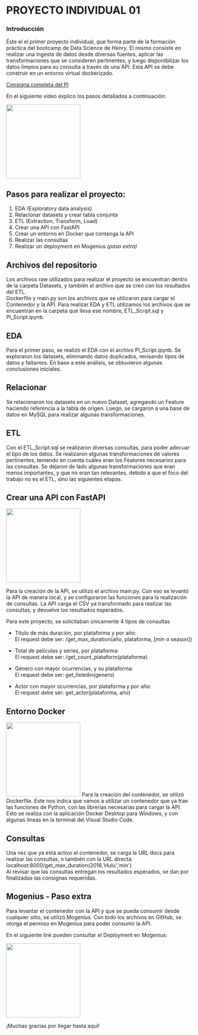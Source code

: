 # __PROYECTO INDIVIDUAL 01__

### Introducción

Éste el el primer proyecto individual, que forma parte de la formación práctica del bootcamp de Data Science de Henry. El mismo consiste en realizar una ingesta de datos desde diversas fuentes, aplicar las transformaciones que se consideren pertinentes, y luego disponibilizar los datos limpios para su consulta a través de una API. Esta API se debe construir en un entorno virtual dockerizado.

[Consigna completa del PI](https://github.com/HX-FAshur/PI01_DATA05)

En el siguiente video explico los pasos detallados a continuación:

[<img src="https://user-images.githubusercontent.com/110403753/206619791-f63f171b-6736-4415-843e-f50f1e8de46f.png" width="200px">](https://youtu.be/ThbD2etUDbg)

## Pasos para realizar el proyecto:
1. EDA (Exploratory data analysis)
2. Relacionar datasets y crear tabla conjunta
3. ETL (Extraction, Transform, Load)
4. Crear una API con FastAPI
5. Crear un entorno en Docker que contenga la API
6. Realizar las consultas
7. Realizar un deployment en Mogenius _(paso extra)_

## Archivos del repositorio
Los archivos raw utilizados para realizar el proyecto se encuentran dentro de la carpeta Datasets, y también el archivo que se creó con los resultados del ETL.  
Dockerfile y main.py son los archivos que se utilizaron para cargar el Contenedor y la API.
Para realizar EDA y ETL utilizamos los archivos que se encuentran en la carpeta que lleva ese nombre, ETL_Script.sql y PI_Script.ipynb.

## EDA
Para el primer paso, se realizó el EDA con el archivo PI_Script.ipynb. Se exploraron los datasets, eliminando datos duplicados, revisando tipos de datos y faltantes. En base a este análisis, se obtuvieron algunas conclusiones iniciales.

## Relacionar
Se relacionaron los datasets en un nuevo Dataset, agregando un Feature haciendo referencia a la tabla de origen. Luego, se cargaron a una base de datos en MySQL para realizar algunas transformaciones.

## ETL
Con el ETL_Script.sql se realizaron diversas consultas, para poder adecuar el tipo de los datos. Se realizaron algunas transformaciones de valores pertinentes, teniendo en cuenta cuáles eran los Features necesarios para las consultas. Se dejaron de lado algunas transformaciones que eran menos importantes, y que no eran tan relevantes, debido a que el foco del trabajo no es el ETL, sino las siguientes etapas.

## Crear una API con FastAPI
<img src="https://user-images.githubusercontent.com/110403753/206620522-26ed76ae-5cfa-421e-9d6a-94cae6fd6936.png" width="200px">

Para la creación de la API, se utilizó el archivo main.py. Con eso se levantó la API de manera local, y se configuraron las funciones para la realización de consultas. La API carga el CSV ya transformado para realizar las consultas, y devuelve los resultados esperados.  

Para este proyecto, se solicitaban únicamente 4 tipos de consultas
+ Título de más duración, por plataforma y por año:  
    El request debe ser: /get_max_duration(año, plataforma, [min o season])

+ Total de películas y series, por plataforma:  
    El request debe ser: /get_count_plataform(plataforma)  
  
+ Género con mayor ocurrencias, y su plataforma:  
    El request debe ser: get_listedin(genero)  

+ Actor con mayor ocurrencias, por plataforma y por año:  
    El request debe ser: get_actor(plataforma, año)

## Entorno Docker
<img src="https://user-images.githubusercontent.com/110403753/206620894-3174ce24-1fca-419a-a900-94686a8e2b8c.png" width="200px">
Para la creación del contenedor, se utilizó Dockerfile. Este nos indica que vamos a utilizar un contenedor que ya trae las funciones de Python, con las librerías necesarias para cargar la API. Esto se realiza con la aplicación Docker Desktop para Windows, y con algunas líneas en la terminal del Visual Studio Code.

## Consultas
Una vez que ya está activo el contenedor, se carga la URL docs para realizar las consultas, o también con la URL directa:  
localhost:8000/get_max_duration(2018,'Hulu','min')  
Al revisar que las consultas entregan los resultados esperados, se dan por finalizadas las consignas requeridas.

## Mogenius - Paso extra
Para levantar el contenedor con la API y que se pueda consumir desde cualquier sitio, se utilizó Mogenius. Con todo los archivos en GitHub, se otorga el permiso en Mogenius para poder consumir la API.  

En el siguiente link pueden consultar el Deployment en Mogenius:

[<img src="https://user-images.githubusercontent.com/110403753/206621156-690eebab-6b72-4b4e-b77a-0079e6da0791.png" width="200px">](https://pi01-api-docke-prod-pi-01-fernandezguille-brfrrr.mo5.mogenius.io/docs)

¡Muchas gracias por llegar hasta aquí!
